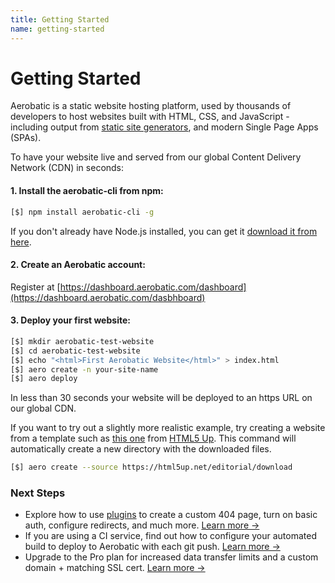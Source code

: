 ```yaml
---
title: Getting Started
name: getting-started
---
```


# Getting Started

Aerobatic is a static website hosting platform, used by thousands of developers to host websites built with HTML, CSS, and JavaScript - including output from [static site generators](/docs/static-generators), and modern Single Page Apps (SPAs).

To have your website live and served from our global Content Delivery Network (CDN) in seconds:

#### 1. Install the aerobatic-cli from npm:

~~~bash
[$] npm install aerobatic-cli -g
~~~

If you don't already have Node.js installed, you can get it [download it from here](https://nodejs.org/en/).

#### 2. Create an Aerobatic account:

Register at [https://dashboard.aerobatic.com/dashboard](https://dashboard.aerobatic.com/dasbhboard)

#### 3. Deploy your first website:

~~~sh
[$] mkdir aerobatic-test-website
[$] cd aerobatic-test-website
[$] echo "<html>First Aerobatic Website</html>" > index.html
[$] aero create -n your-site-name
[$] aero deploy
~~~

In less than 30 seconds your website will be deployed to an https URL on our global CDN.

If you want to try out a slightly more realistic example, try creating a website from a template such as [this one](https://html5up.net/editorial) from [HTML5 Up](https://html5up.net/). This command will automatically create a new directory with the downloaded files.

~~~sh
[$] aero create --source https://html5up.net/editorial/download
~~~

### Next Steps

* Explore how to use [plugins](/docs/configuration/#plugins) to create a custom 404 page, turn on basic auth, configure redirects, and much more. [Learn more &#8594;](/docs/configuration/#plugins)
* If you are using a CI service, find out how to configure your automated build to deploy to Aerobatic with each git push. [Learn more &#8594;](/docs/continuous-deployment/)
* Upgrade to the Pro plan for increased data transfer limits and a custom domain + matching SSL cert. [Learn more &#8594;](/docs/custom-domains-ssl/)
